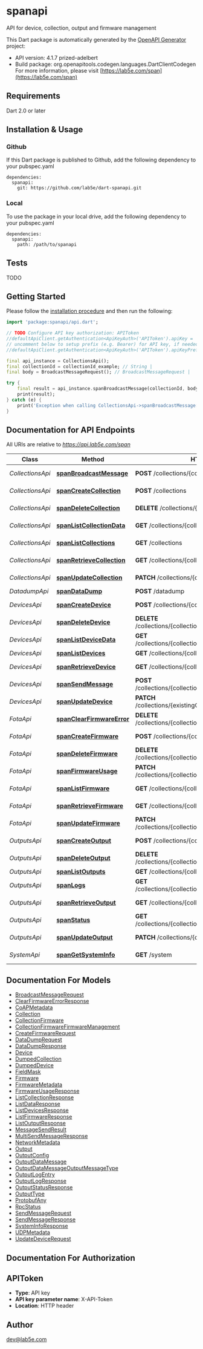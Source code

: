 # spanapi
API for device, collection, output and firmware management

This Dart package is automatically generated by the [OpenAPI Generator](https://openapi-generator.tech) project:

- API version: 4.1.7 prized-adelbert
- Build package: org.openapitools.codegen.languages.DartClientCodegen
For more information, please visit [https://lab5e.com/span](https://lab5e.com/span)

## Requirements

Dart 2.0 or later

## Installation & Usage

### Github
If this Dart package is published to Github, add the following dependency to your pubspec.yaml
```
dependencies:
  spanapi:
    git: https://github.com/lab5e/dart-spanapi.git
```

### Local
To use the package in your local drive, add the following dependency to your pubspec.yaml
```
dependencies:
  spanapi:
    path: /path/to/spanapi
```

## Tests

TODO

## Getting Started

Please follow the [installation procedure](#installation--usage) and then run the following:

```dart
import 'package:spanapi/api.dart';

// TODO Configure API key authorization: APIToken
//defaultApiClient.getAuthentication<ApiKeyAuth>('APIToken').apiKey = 'YOUR_API_KEY';
// uncomment below to setup prefix (e.g. Bearer) for API key, if needed
//defaultApiClient.getAuthentication<ApiKeyAuth>('APIToken').apiKeyPrefix = 'Bearer';

final api_instance = CollectionsApi();
final collectionId = collectionId_example; // String | 
final body = BroadcastMessageRequest(); // BroadcastMessageRequest | 

try {
    final result = api_instance.spanBroadcastMessage(collectionId, body);
    print(result);
} catch (e) {
    print('Exception when calling CollectionsApi->spanBroadcastMessage: $e\n');
}

```

## Documentation for API Endpoints

All URIs are relative to *https://api.lab5e.com/span*

Class | Method | HTTP request | Description
------------ | ------------- | ------------- | -------------
*CollectionsApi* | [**spanBroadcastMessage**](doc//CollectionsApi.md#spanbroadcastmessage) | **POST** /collections/{collectionId}/to | Broadcast message
*CollectionsApi* | [**spanCreateCollection**](doc//CollectionsApi.md#spancreatecollection) | **POST** /collections | Create collection
*CollectionsApi* | [**spanDeleteCollection**](doc//CollectionsApi.md#spandeletecollection) | **DELETE** /collections/{collectionId} | Delete collection
*CollectionsApi* | [**spanListCollectionData**](doc//CollectionsApi.md#spanlistcollectiondata) | **GET** /collections/{collectionId}/data | Get payloads
*CollectionsApi* | [**spanListCollections**](doc//CollectionsApi.md#spanlistcollections) | **GET** /collections | List collections
*CollectionsApi* | [**spanRetrieveCollection**](doc//CollectionsApi.md#spanretrievecollection) | **GET** /collections/{collectionId} | Retrieve collection
*CollectionsApi* | [**spanUpdateCollection**](doc//CollectionsApi.md#spanupdatecollection) | **PATCH** /collections/{collectionId} | Update collection
*DatadumpApi* | [**spanDataDump**](doc//DatadumpApi.md#spandatadump) | **POST** /datadump | Data dump
*DevicesApi* | [**spanCreateDevice**](doc//DevicesApi.md#spancreatedevice) | **POST** /collections/{collectionId}/devices | Create device
*DevicesApi* | [**spanDeleteDevice**](doc//DevicesApi.md#spandeletedevice) | **DELETE** /collections/{collectionId}/devices/{deviceId} | Remove device
*DevicesApi* | [**spanListDeviceData**](doc//DevicesApi.md#spanlistdevicedata) | **GET** /collections/{collectionId}/devices/{deviceId}/data | Get payloads
*DevicesApi* | [**spanListDevices**](doc//DevicesApi.md#spanlistdevices) | **GET** /collections/{collectionId}/devices | List devices
*DevicesApi* | [**spanRetrieveDevice**](doc//DevicesApi.md#spanretrievedevice) | **GET** /collections/{collectionId}/devices/{deviceId} | Retrieve device
*DevicesApi* | [**spanSendMessage**](doc//DevicesApi.md#spansendmessage) | **POST** /collections/{collectionId}/devices/{deviceId}/to | Send message
*DevicesApi* | [**spanUpdateDevice**](doc//DevicesApi.md#spanupdatedevice) | **PATCH** /collections/{existingCollectionId}/devices/{deviceId} | Update device
*FotaApi* | [**spanClearFirmwareError**](doc//FotaApi.md#spanclearfirmwareerror) | **DELETE** /collections/{collectionId}/devices/{deviceId}/fwerror | Clear FOTA error
*FotaApi* | [**spanCreateFirmware**](doc//FotaApi.md#spancreatefirmware) | **POST** /collections/{collectionId}/firmware | Create firmware
*FotaApi* | [**spanDeleteFirmware**](doc//FotaApi.md#spandeletefirmware) | **DELETE** /collections/{collectionId}/firmware/{imageId} | Delete firmware
*FotaApi* | [**spanFirmwareUsage**](doc//FotaApi.md#spanfirmwareusage) | **PATCH** /collections/{collectionId}/firmware/{imageId}/usage | Firmware usage
*FotaApi* | [**spanListFirmware**](doc//FotaApi.md#spanlistfirmware) | **GET** /collections/{collectionId}/firmware | List firmware
*FotaApi* | [**spanRetrieveFirmware**](doc//FotaApi.md#spanretrievefirmware) | **GET** /collections/{collectionId}/firmware/{imageId} | Retrieve firmware
*FotaApi* | [**spanUpdateFirmware**](doc//FotaApi.md#spanupdatefirmware) | **PATCH** /collections/{collectionId}/firmware/{imageId} | Update firmware
*OutputsApi* | [**spanCreateOutput**](doc//OutputsApi.md#spancreateoutput) | **POST** /collections/{collectionId}/outputs | Create output
*OutputsApi* | [**spanDeleteOutput**](doc//OutputsApi.md#spandeleteoutput) | **DELETE** /collections/{collectionId}/outputs/{outputId} | Delete output
*OutputsApi* | [**spanListOutputs**](doc//OutputsApi.md#spanlistoutputs) | **GET** /collections/{collectionId}/outputs | List outputs
*OutputsApi* | [**spanLogs**](doc//OutputsApi.md#spanlogs) | **GET** /collections/{collectionId}/outputs/{outputId}/logs | Output logs
*OutputsApi* | [**spanRetrieveOutput**](doc//OutputsApi.md#spanretrieveoutput) | **GET** /collections/{collectionId}/outputs/{outputId} | Retrieve output
*OutputsApi* | [**spanStatus**](doc//OutputsApi.md#spanstatus) | **GET** /collections/{collectionId}/outputs/{outputId}/status | Output status
*OutputsApi* | [**spanUpdateOutput**](doc//OutputsApi.md#spanupdateoutput) | **PATCH** /collections/{collectionId}/outputs/{outputId} | Update output
*SystemApi* | [**spanGetSystemInfo**](doc//SystemApi.md#spangetsysteminfo) | **GET** /system | System information


## Documentation For Models

 - [BroadcastMessageRequest](doc//BroadcastMessageRequest.md)
 - [ClearFirmwareErrorResponse](doc//ClearFirmwareErrorResponse.md)
 - [CoAPMetadata](doc//CoAPMetadata.md)
 - [Collection](doc//Collection.md)
 - [CollectionFirmware](doc//CollectionFirmware.md)
 - [CollectionFirmwareFirmwareManagement](doc//CollectionFirmwareFirmwareManagement.md)
 - [CreateFirmwareRequest](doc//CreateFirmwareRequest.md)
 - [DataDumpRequest](doc//DataDumpRequest.md)
 - [DataDumpResponse](doc//DataDumpResponse.md)
 - [Device](doc//Device.md)
 - [DumpedCollection](doc//DumpedCollection.md)
 - [DumpedDevice](doc//DumpedDevice.md)
 - [FieldMask](doc//FieldMask.md)
 - [Firmware](doc//Firmware.md)
 - [FirmwareMetadata](doc//FirmwareMetadata.md)
 - [FirmwareUsageResponse](doc//FirmwareUsageResponse.md)
 - [ListCollectionResponse](doc//ListCollectionResponse.md)
 - [ListDataResponse](doc//ListDataResponse.md)
 - [ListDevicesResponse](doc//ListDevicesResponse.md)
 - [ListFirmwareResponse](doc//ListFirmwareResponse.md)
 - [ListOutputResponse](doc//ListOutputResponse.md)
 - [MessageSendResult](doc//MessageSendResult.md)
 - [MultiSendMessageResponse](doc//MultiSendMessageResponse.md)
 - [NetworkMetadata](doc//NetworkMetadata.md)
 - [Output](doc//Output.md)
 - [OutputConfig](doc//OutputConfig.md)
 - [OutputDataMessage](doc//OutputDataMessage.md)
 - [OutputDataMessageOutputMessageType](doc//OutputDataMessageOutputMessageType.md)
 - [OutputLogEntry](doc//OutputLogEntry.md)
 - [OutputLogResponse](doc//OutputLogResponse.md)
 - [OutputStatusResponse](doc//OutputStatusResponse.md)
 - [OutputType](doc//OutputType.md)
 - [ProtobufAny](doc//ProtobufAny.md)
 - [RpcStatus](doc//RpcStatus.md)
 - [SendMessageRequest](doc//SendMessageRequest.md)
 - [SendMessageResponse](doc//SendMessageResponse.md)
 - [SystemInfoResponse](doc//SystemInfoResponse.md)
 - [UDPMetadata](doc//UDPMetadata.md)
 - [UpdateDeviceRequest](doc//UpdateDeviceRequest.md)


## Documentation For Authorization


## APIToken

- **Type**: API key
- **API key parameter name**: X-API-Token
- **Location**: HTTP header


## Author

dev@lab5e.com



